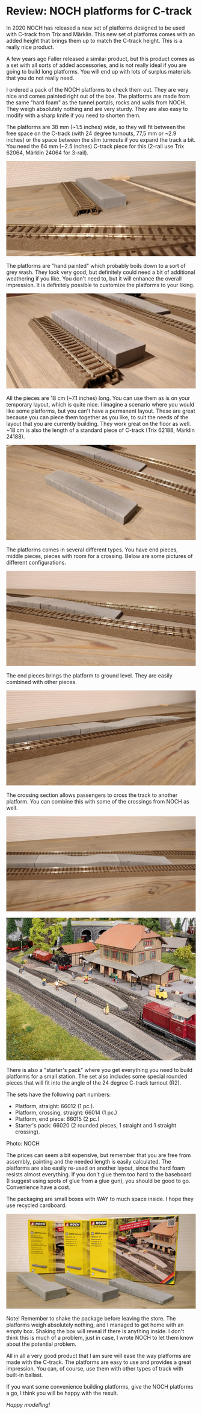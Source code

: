 
# Review: NOCH platforms for C-track

In 2020 NOCH has released a new set of platforms designed to be used with C-track from Trix and Märklin. This new set of platforms comes with an added height that brings them up to match the C-track height. This is a really nice product.

A few years ago Faller released a similar product, but this product comes as a set with all sorts of added accessories, and is not really ideal if you are going to build long platforms. You will end up with lots of surplus materials that you do not really need.

I ordered a pack of the NOCH platforms to check them out. They are very nice and comes painted right out of the box. The platforms are made from the same "hard foam" as the tunnel portals, rocks and walls from NOCH. They weigh absolutely nothing and are very sturdy. They are also easy to modify with a sharp knife if you need to shorten them.

The platforms are 38 mm (~1.5 inches) wide, so they will fit between the free space on the C-track (with 24 degree turnouts, 77,5 mm or ~2.9 inches) or the space between the slim turnouts if you expand the track a bit. You need the 64 mm (~2.5 inches) C-track piece for this (2-rail use Trix 62064, Märklin 24064 for 3-rail).

![NOCH C-track platform with C-track](../images/noch-platforms/noch_c_track_platform_a.jfif)

The platforms are "hand painted" which probably boils down to a sort of grey wash. They look very good, but definitely could need a bit of additional weathering if you like. You don't need to, but it will enhance the overall impression. It is definitely possible to customize the platforms to your liking.

![NOCH C-track platform with C-track](../images/noch-platforms/noch_c_track_platform_b.jfif)

All the pieces are 18 cm (~7.1 inches) long. You can use them as is on your temporary layout, which is quite nice. I imagine a scenario where you would like some platforms, but you can't have a permanent layout. These are great because you can piece them together as you like, to suit the needs of the layout that you are currently building. They work great on the floor as well. ~18 cm is also the length of a standard piece of C-track (Trix 62188, Märklin 24188).

![NOCH C-track platform with C-track](../images/noch-platforms/noch_c_track_platform_c.jfif)

The platforms comes in several different types. You have end pieces, middle pieces, pieces with room for a crossing. Below are some pictures of different configurations.

![NOCH C-track platform with C-track](../images/noch-platforms/noch_c_track_platform_e.jfif)

The end pieces brings the platform to ground level. They are easily combined with other pieces.

![NOCH C-track platform with C-track](../images/noch-platforms/noch_c_track_platform_f.jfif)

The crossing section allows passengers to cross the track to another platform. You can combine this with some of the crossings from NOCH as well.

![NOCH C-track platform with C-track](../images/noch-platforms/noch_c_track_platform_g.jfif)

![NOCH C-track platform with C-track](../images/noch-platforms/noch_c_track_platform_h.jfif)

There is also a "starter's pack" where you get everything you need to build platforms for a small station. The set also includes some special rounded pieces that will fit into the angle of the 24 degree C-track turnout (R2).

The sets have the following part numbers:

* Platform, straight: 66012 (1 pc.).
* Platform, crossing, straight: 66014 (1 pc.)
* Platform, end piece: 66015 (2 pc.)
* Starter's pack: 66020 (2 rounded pieces, 1 straight and 1 straight crossing).

Photo: NOCH

The prices can seem a bit expensive, but remember that you are free from assembly, painting and the needed length is easily calculated. The platforms are also easily re-used on another layout, since the hard foam resists almost everything. If you don't glue them too hard to the baseboard (I suggest using spots of glue from a glue gun), you should be good to go. Convenience have a cost.

The packaging are small boxes with WAY to much space inside. I hope they use recycled cardboard.

![NOCH C-track platform with C-track](../images/noch-platforms/noch_c_track_platform_packaging_i.jfif)

Note! Remember to shake the package before leaving the store. The platforms weigh absolutely nothing, and I managed to get home with an empty box. Shaking the box will reveal if there is anything inside. I don't think this is much of a problem, just in case, I wrote NOCH to let them know about the potential problem.

All in all a very good product that I am sure will ease the way platforms are made with the C-track. The platforms are easy to use and provides a great impression. You can, of course, use them with other types of track with built-in ballast.

If you want some convenience building platforms, give the NOCH platforms a go, I think you will be happy with the result.

_Happy modelling!_